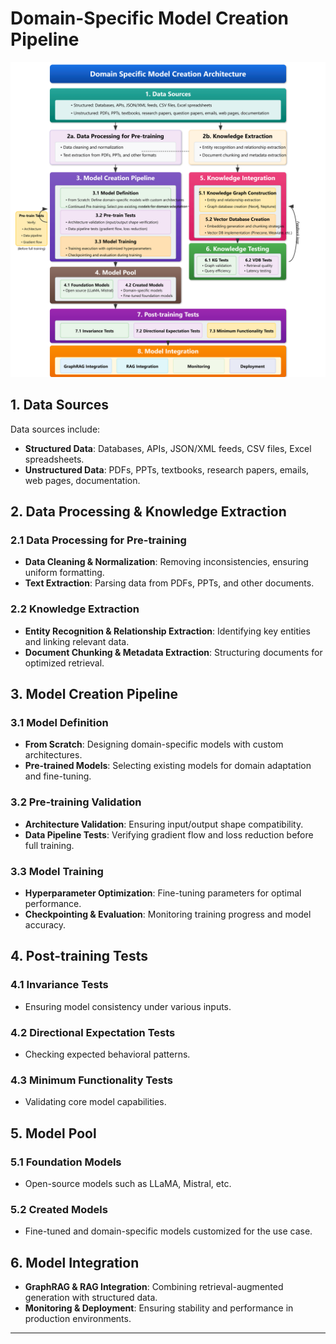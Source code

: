 

# Domain-Specific Model Creation Pipeline

![Domain-Specific Model Pipeline](images/domain-specific-pipeline.png)

## 1. Data Sources
Data sources include:
- **Structured Data**: Databases, APIs, JSON/XML feeds, CSV files, Excel spreadsheets.
- **Unstructured Data**: PDFs, PPTs, textbooks, research papers, emails, web pages, documentation.

## 2. Data Processing & Knowledge Extraction

### 2.1 Data Processing for Pre-training
- **Data Cleaning & Normalization**: Removing inconsistencies, ensuring uniform formatting.
- **Text Extraction**: Parsing data from PDFs, PPTs, and other documents.

### 2.2 Knowledge Extraction
- **Entity Recognition & Relationship Extraction**: Identifying key entities and linking relevant data.
- **Document Chunking & Metadata Extraction**: Structuring documents for optimized retrieval.

## 3. Model Creation Pipeline

### 3.1 Model Definition
- **From Scratch**: Designing domain-specific models with custom architectures.
- **Pre-trained Models**: Selecting existing models for domain adaptation and fine-tuning.

### 3.2 Pre-training Validation
- **Architecture Validation**: Ensuring input/output shape compatibility.
- **Data Pipeline Tests**: Verifying gradient flow and loss reduction before full training.

### 3.3 Model Training
- **Hyperparameter Optimization**: Fine-tuning parameters for optimal performance.
- **Checkpointing & Evaluation**: Monitoring training progress and model accuracy.

## 4. Post-training Tests

### 4.1 Invariance Tests
- Ensuring model consistency under various inputs.

### 4.2 Directional Expectation Tests
- Checking expected behavioral patterns.

### 4.3 Minimum Functionality Tests
- Validating core model capabilities.

## 5. Model Pool

### 5.1 Foundation Models
- Open-source models such as LLaMA, Mistral, etc.

### 5.2 Created Models
- Fine-tuned and domain-specific models customized for the use case.

## 6. Model Integration
- **GraphRAG & RAG Integration**: Combining retrieval-augmented generation with structured data.
- **Monitoring & Deployment**: Ensuring stability and performance in production environments.

---
